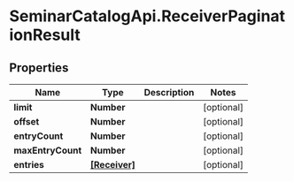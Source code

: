 # SeminarCatalogApi.ReceiverPaginationResult

## Properties
Name | Type | Description | Notes
------------ | ------------- | ------------- | -------------
**limit** | **Number** |  | [optional] 
**offset** | **Number** |  | [optional] 
**entryCount** | **Number** |  | [optional] 
**maxEntryCount** | **Number** |  | [optional] 
**entries** | [**[Receiver]**](Receiver.md) |  | [optional] 


